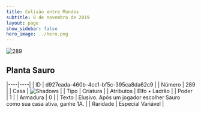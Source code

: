 ```yaml
---
title: Colisão entre Mundos
subtitle: 8 de novembro de 2019
layout: page
show_sidebar: false
hero_image: ../hero.png
---
```


![289](https://cdn.keyforgegame.com/media/card_front/pt/452_289_X9CMQQHVR5QW_pt.png)

## Planta Sauro

|----|----|
| ID | d927eada-460b-4cc1-bf5c-395ca8da62c9 |
| Número | 289 |
| Casa | ![Shadows](https://archonarcana.com/images/thumb/e/ee/Shadows.png/22px-Shadows.png "Sombras") |
| Tipo | Criatura |
| Atributos | Elfo • Ladrão |
| Poder | 1 |
| Armadura | 0 |
| Texto | Elusivo. Após um jogador escolher Sauro como sua casa ativa, ganhe 1A. |
| Raridade | Especial Variável |
